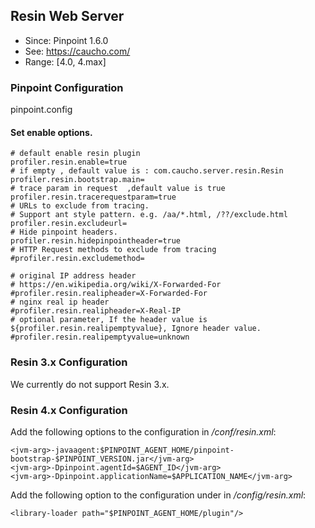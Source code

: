 ## Resin Web Server
* Since: Pinpoint 1.6.0
* See: https://caucho.com/
* Range: [4.0, 4.max]

### Pinpoint Configuration
pinpoint.config

#### Set enable options.
~~~
# default enable resin plugin
profiler.resin.enable=true
# if empty , default value is : com.caucho.server.resin.Resin
profiler.resin.bootstrap.main=
# trace param in request  ,default value is true
profiler.resin.tracerequestparam=true
# URLs to exclude from tracing.
# Support ant style pattern. e.g. /aa/*.html, /??/exclude.html
profiler.resin.excludeurl=
# Hide pinpoint headers.
profiler.resin.hidepinpointheader=true
# HTTP Request methods to exclude from tracing
#profiler.resin.excludemethod=

# original IP address header
# https://en.wikipedia.org/wiki/X-Forwarded-For
#profiler.resin.realipheader=X-Forwarded-For
# nginx real ip header
#profiler.resin.realipheader=X-Real-IP
# optional parameter, If the header value is ${profiler.resin.realipemptyvalue}, Ignore header value.
#profiler.resin.realipemptyvalue=unknown
~~~

### Resin 3.x Configuration
We currently do not support Resin 3.x.

### Resin 4.x Configuration
Add the following options to the *<server>* configuration in */conf/resin.xml*:
```
<jvm-arg>-javaagent:$PINPOINT_AGENT_HOME/pinpoint-bootstrap-$PINPOINT_VERSION.jar</jvm-arg>
<jvm-arg>-Dpinpoint.agentId=$AGENT_ID</jvm-arg>
<jvm-arg>-Dpinpoint.applicationName=$APPLICATION_NAME</jvm-arg>
```

Add the following option to the *<class-loader>* configuration under *<web-app>* in */config/resin.xml*:
```
<library-loader path="$PINPOINT_AGENT_HOME/plugin"/>
```
